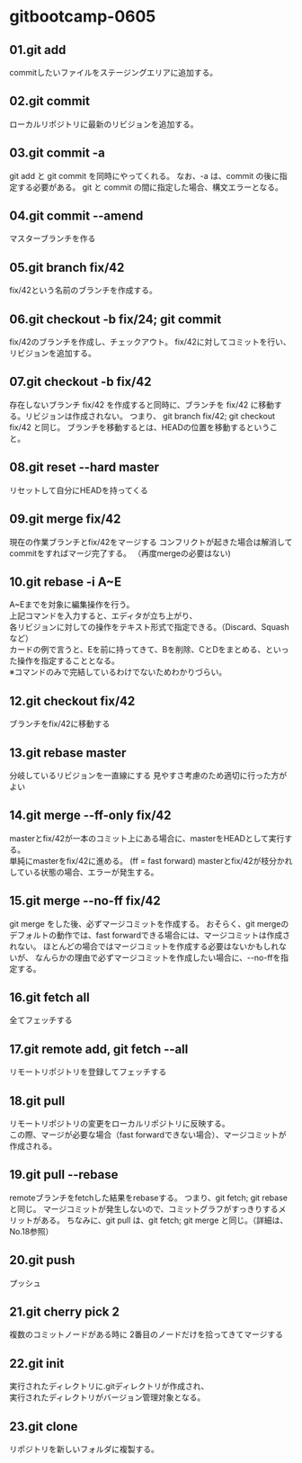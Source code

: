 # gitbootcamp-0605

## 01.git add
commitしたいファイルをステージングエリアに追加する。

## 02.git commit
ローカルリポジトリに最新のリビジョンを追加する。

## 03.git commit -a
git add と git commit を同時にやってくれる。
なお、-a は、commit の後に指定する必要がある。 git と commit の間に指定した場合、構文エラーとなる。

## 04.git commit --amend
マスターブランチを作る

## 05.git branch fix/42
fix/42という名前のブランチを作成する。

## 06.git checkout -b fix/24; git commit
fix/42のブランチを作成し、チェックアウト。
fix/42に対してコミットを行い、リビジョンを追加する。

## 07.git checkout -b fix/42
存在しないブランチ fix/42 を作成すると同時に、ブランチを fix/42 に移動する。リビジョンは作成されない。
つまり、 git branch fix/42; git checkout fix/42 と同じ。
ブランチを移動するとは、HEADの位置を移動するということ。

## 08.git reset --hard master
リセットして自分にHEADを持ってくる

## 09.git merge fix/42
現在の作業ブランチとfix/42をマージする
コンフリクトが起きた場合は解消してcommitをすればマージ完了する。
（再度mergeの必要はない)


## 10.git rebase -i A~E
A~Eまでを対象に編集操作を行う。  
上記コマンドを入力すると、エディタが立ち上がり、  
各リビジョンに対しての操作をテキスト形式で指定できる。（Discard、Squashなど）  
カードの例で言うと、Eを前に持ってきて、Bを削除、CとDをまとめる、といった操作を指定することとなる。  
※コマンドのみで完結しているわけでないためわかりづらい。

## 12.git checkout fix/42
ブランチをfix/42に移動する

## 13.git rebase master
分岐しているリビジョンを一直線にする
見やすさ考慮のため適切に行った方がよい

## 14.git merge --ff-only fix/42
masterとfix/42が一本のコミット上にある場合に、masterをHEADとして実行する。  
単純にmasterをfix/42に進める。  (ff = fast forward)
masterとfix/42が枝分かれしている状態の場合、エラーが発生する。

## 15.git merge --no-ff fix/42
git merge をした後、必ずマージコミットを作成する。
おそらく、git mergeのデフォルトの動作では、fast forwardできる場合には、マージコミットは作成されない。
ほとんどの場合ではマージコミットを作成する必要はないかもしれないが、
なんらかの理由で必ずマージコミットを作成したい場合に、--no-ffを指定する。

## 16.git fetch all
全てフェッチする

## 17.git remote add, git fetch --all
リモートリポジトリを登録してフェッチする

## 18.git pull
リモートリポジトリの変更をローカルリポジトリに反映する。  
この際、マージが必要な場合（fast forwardできない場合）、マージコミットが作成される。

## 19.git pull --rebase
remoteブランチをfetchした結果をrebaseする。
つまり、git fetch; git rebase と同じ。
マージコミットが発生しないので、コミットグラフがすっきりするメリットがある。
ちなみに、git pull は、git fetch; git merge と同じ。（詳細は、No.18参照）

## 20.git push
プッシュ

## 21.git cherry pick 2
複数のコミットノードがある時に
2番目のノードだけを拾ってきてマージする



## 22.git init
実行されたディレクトリに.gitディレクトリが作成され、  
実行されたディレクトリがバージョン管理対象となる。

## 23.git clone
リポジトリを新しいフォルダに複製する。
